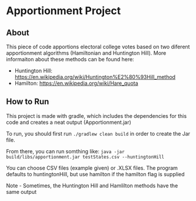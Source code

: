 # Apportionment Project


## About
This piece of code apportions electoral college votes based on two diferent apportionment algorithms (Hamiltonian and Huntington Hill).
More informaiton about these methods can be found here:

 - Huntington Hill: https://en.wikipedia.org/wiki/Huntington%E2%80%93Hill_method
 - Hamilton: https://en.wikipedia.org/wiki/Hare_quota 


## How to Run
This project is made with gradle, which includes the dependencies for this code and creates a neat output (Apportionment.jar)

To run, you should first run `./gradlew clean build` in order to create the Jar file.

From there, you can run somthing like: `java -jar build/libs/apportionment.jar testStates.csv --huntingtonHill`

You can choose CSV files (example given) or .XLSX files. The program defaults to huntingtonHill, but use hamilton if the hamilton flag is supplied

Note - Sometimes, the Huntington Hill and Hamlilton methods have the same output
